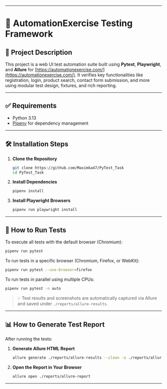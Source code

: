
---

# 🧪 AutomationExercise Testing Framework

## 📘 Project Description

This project is a web UI test automation suite built using **Pytest**,  **Playwright**, and **Allure** for [https://automationexercise.com/](https://automationexercise.com/).
It verifies key functionalities like registration, login, product search, contact form submission, and more using modular test design, fixtures, and rich reporting.

---

## ✅ Requirements

* Python 3.13
* [Pipenv](https://pipenv.pypa.io/en/latest/) for dependency management

---

## 🛠️ Installation Steps

1. **Clone the Repository**

   ```bash
   git clone https://github.com/Maximka47/PyTest_Task
   cd PyTest_Task
   ```

2. **Install Dependencies**

   ```bash
   pipenv install
   ```

3. **Install Playwright Browsers**

   ```bash
   pipenv run playwright install
   ```

---

## 🚀 How to Run Tests

To execute all tests with the default browser (Chromium):

```bash
pipenv run pytest
```

To run tests in a specific browser (Chromium, Firefox, or WebKit):

```bash
pipenv run pytest --use-browser=firefox
```

To run tests in parallel using multiple CPUs:

```bash
pipenv run pytest -n auto
```

> 💡 Test results and screenshots are automatically captured via Allure and saved under `./reports/allure-results`.

---

## 📊 How to Generate Test Report

After running the tests:

1. **Generate Allure HTML Report**

   ```bash
   allure generate ./reports/allure-results --clean -o ./reports/allure-report
   ```

2. **Open the Report in Your Browser**

   ```bash
   allure open ./reports/allure-report
   ```

---
